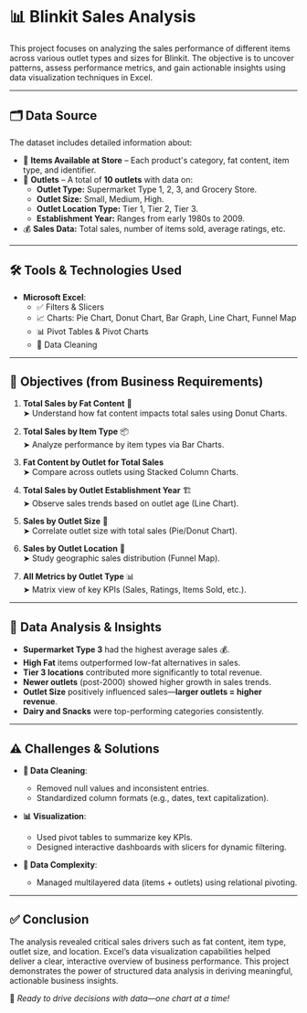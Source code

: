 # 📊 Blinkit Sales Analysis

This project focuses on analyzing the sales performance of different items across various outlet types and sizes for Blinkit. The objective is to uncover patterns, assess performance metrics, and gain actionable insights using data visualization techniques in Excel.

---

## 🗂️ Data Source

The dataset includes detailed information about:

- 🛒 **Items Available at Store** – Each product's category, fat content, item type, and identifier.
- 🏪 **Outlets** – A total of **10 outlets** with data on:
  - **Outlet Type:** Supermarket Type 1, 2, 3, and Grocery Store.
  - **Outlet Size:** Small, Medium, High.
  - **Outlet Location Type:** Tier 1, Tier 2, Tier 3.
  - **Establishment Year:** Ranges from early 1980s to 2009.
- 💰 **Sales Data:** Total sales, number of items sold, average ratings, etc.

---

## 🛠️ Tools & Technologies Used

- **Microsoft Excel**:
  - ✅ Filters & Slicers
  - 📈 Charts: Pie Chart, Donut Chart, Bar Graph, Line Chart, Funnel Map
  - 📊 Pivot Tables & Pivot Charts
  - 🧹 Data Cleaning

---

## 🎯 Objectives (from Business Requirements)

1. **Total Sales by Fat Content** 🥑  
   ➤ Understand how fat content impacts total sales using Donut Charts.

2. **Total Sales by Item Type** 📦  
   ➤ Analyze performance by item types via Bar Charts.

3. **Fat Content by Outlet for Total Sales**  
   ➤ Compare across outlets using Stacked Column Charts.

4. **Total Sales by Outlet Establishment Year** 🏗️  
   ➤ Observe sales trends based on outlet age (Line Chart).

5. **Sales by Outlet Size** 📐  
   ➤ Correlate outlet size with total sales (Pie/Donut Chart).

6. **Sales by Outlet Location** 📍  
   ➤ Study geographic sales distribution (Funnel Map).

7. **All Metrics by Outlet Type** 📊  
   ➤ Matrix view of key KPIs (Sales, Ratings, Items Sold, etc.).

---

## 📌 Data Analysis & Insights

- **Supermarket Type 3** had the highest average sales 💰.  
- **High Fat** items outperformed low-fat alternatives in sales.  
- **Tier 3 locations** contributed more significantly to total revenue.  
- **Newer outlets** (post-2000) showed higher growth in sales trends.  
- **Outlet Size** positively influenced sales—**larger outlets = higher revenue**.  
- **Dairy and Snacks** were top-performing categories consistently.

---

## ⚠️ Challenges & Solutions

- **🧹 Data Cleaning**:  
  - Removed null values and inconsistent entries.
  - Standardized column formats (e.g., dates, text capitalization).

- **📊 Visualization**:  
  - Used pivot tables to summarize key KPIs.
  - Designed interactive dashboards with slicers for dynamic filtering.

- **🧩 Data Complexity**:  
  - Managed multilayered data (items + outlets) using relational pivoting.

---

## ✅ Conclusion

The analysis revealed critical sales drivers such as fat content, item type, outlet size, and location. Excel’s data visualization capabilities helped deliver a clear, interactive overview of business performance. This project demonstrates the power of structured data analysis in deriving meaningful, actionable business insights.

📌 *Ready to drive decisions with data—one chart at a time!*



